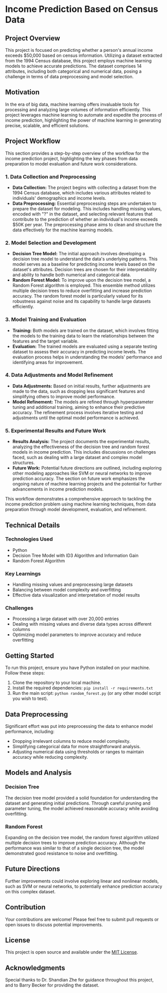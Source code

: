 # Income Prediction Based on Census Data

## Project Overview

This project is focused on predicting whether a person's annual income exceeds $50,000 based on census information. Utilizing a dataset extracted from the 1994 Census database, this project employs machine learning models to achieve accurate predictions. The dataset comprises 14 attributes, including both categorical and numerical data, posing a challenge in terms of data preprocessing and model selection.

## Motivation

In the era of big data, machine learning offers invaluable tools for processing and analyzing large volumes of information efficiently. This project leverages machine learning to automate and expedite the process of income prediction, highlighting the power of machine learning in generating precise, scalable, and efficient solutions.

## Project Workflow

This section provides a step-by-step overview of the workflow for the income prediction project, highlighting the key phases from data preparation to model evaluation and future work considerations.

### 1. Data Collection and Preprocessing

- **Data Collection:** The project begins with collecting a dataset from the 1994 Census database, which includes various attributes related to individuals' demographics and income levels.
- **Data Preprocessing:** Essential preprocessing steps are undertaken to prepare the dataset for modeling. This includes handling missing values, encoded with "?" in the dataset, and selecting relevant features that contribute to the prediction of whether an individual's income exceeds $50K per year. The preprocessing phase aims to clean and structure the data effectively for the machine learning models.

### 2. Model Selection and Development

- **Decision Tree Model:** The initial approach involves developing a decision tree model to understand the data's underlying patterns. This model serves as a baseline for predicting income levels based on the dataset's attributes. Decision trees are chosen for their interpretability and ability to handle both numerical and categorical data.
- **Random Forest Model:** To improve upon the decision tree model, a Random Forest algorithm is employed. This ensemble method utilizes multiple decision trees to reduce overfitting and increase prediction accuracy. The random forest model is particularly valued for its robustness against noise and its capability to handle large datasets efficiently.

### 3. Model Training and Evaluation

- **Training:** Both models are trained on the dataset, which involves fitting the models to the training data to learn the relationships between the features and the target variable.
- **Evaluation:** The trained models are evaluated using a separate testing dataset to assess their accuracy in predicting income levels. The evaluation process helps in understanding the models' performance and identifying areas for improvement.

### 4. Data Adjustments and Model Refinement

- **Data Adjustments:** Based on initial results, further adjustments are made to the data, such as dropping less significant features and simplifying others to improve model performance.
- **Model Refinement:** The models are refined through hyperparameter tuning and additional training, aiming to enhance their predictive accuracy. The refinement process involves iterative testing and adjustments until the optimal model performance is achieved.

### 5. Experimental Results and Future Work

- **Results Analysis:** The project documents the experimental results, analyzing the effectiveness of the decision tree and random forest models in income prediction. This includes discussions on challenges faced, such as dealing with a large dataset and complex model structures.
- **Future Work:** Potential future directions are outlined, including exploring other modeling approaches like SVM or neural networks to improve prediction accuracy. The section on future work emphasizes the ongoing nature of machine learning projects and the potential for further advancements in income prediction models.

This workflow demonstrates a comprehensive approach to tackling the income prediction problem using machine learning techniques, from data preparation through model development, evaluation, and refinement.

## Technical Details

### Technologies Used

- Python
- Decision Tree Model with ID3 Algorithm and Information Gain
- Random Forest Algorithm

### Key Learnings

- Handling missing values and preprocessing large datasets
- Balancing between model complexity and overfitting
- Effective data visualization and interpretation of model results

### Challenges

- Processing a large dataset with over 20,000 entries
- Dealing with missing values and diverse data types across different columns
- Optimizing model parameters to improve accuracy and reduce overfitting

## Getting Started

To run this project, ensure you have Python installed on your machine. Follow these steps:

1. Clone the repository to your local machine.
2. Install the required dependencies: `pip install -r requirements.txt`
3. Run the main script: `python random_forest.py` (or any other model script you wish to test).

## Data Preprocessing

Significant effort was put into preprocessing the data to enhance model performance, including:

- Dropping irrelevant columns to reduce model complexity.
- Simplifying categorical data for more straightforward analysis.
- Adjusting numerical data using thresholds or ranges to maintain accuracy while reducing complexity.

## Models and Analysis

### Decision Tree

The decision tree model provided a solid foundation for understanding the dataset and generating initial predictions. Through careful pruning and parameter tuning, the model achieved reasonable accuracy while avoiding overfitting.

### Random Forest

Expanding on the decision tree model, the random forest algorithm utilized multiple decision trees to improve prediction accuracy. Although the performance was similar to that of a single decision tree, the model demonstrated good resistance to noise and overfitting.

## Future Directions

Further improvements could involve exploring linear and nonlinear models, such as SVM or neural networks, to potentially enhance prediction accuracy on this complex dataset.

## Contribution

Your contributions are welcome! Please feel free to submit pull requests or open issues to discuss potential improvements.

## License

This project is open source and available under the [MIT License](LICENSE).

## Acknowledgments

Special thanks to Dr. Shandian Zhe for guidance throughout this project, and to Barry Becker for providing the dataset.
